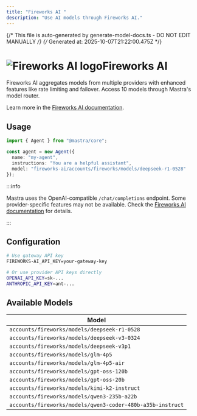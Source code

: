 ```yaml
---
title: "Fireworks AI "  
description: "Use AI models through Fireworks AI."
---
```


{/* This file is auto-generated by generate-model-docs.ts - DO NOT EDIT MANUALLY */}
{/* Generated at: 2025-10-07T21:22:00.475Z */}

# <img src="https://models.dev/logos/fireworks-ai.svg" alt="Fireworks AI logo" className="inline w-8 h-8 mr-2 align-middle dark:invert dark:brightness-0 dark:contrast-200" />Fireworks AI

Fireworks AI aggregates models from multiple providers with enhanced features like rate limiting and failover. Access 10 models through Mastra's model router.

Learn more in the [Fireworks AI documentation](https://fireworks.ai/docs/).

## Usage

```typescript
import { Agent } from "@mastra/core";

const agent = new Agent({
  name: "my-agent",
  instructions: "You are a helpful assistant",
  model: "fireworks-ai/accounts/fireworks/models/deepseek-r1-0528"
});
```

:::info

Mastra uses the OpenAI-compatible `/chat/completions` endpoint. Some provider-specific features may not be available. Check the [Fireworks AI documentation](https://fireworks.ai/docs/) for details.

:::

## Configuration

```bash
# Use gateway API key
FIREWORKS-AI_API_KEY=your-gateway-key

# Or use provider API keys directly  
OPENAI_API_KEY=sk-...
ANTHROPIC_API_KEY=ant-...
```


## Available Models

| Model |
|-------|
| `accounts/fireworks/models/deepseek-r1-0528` |
| `accounts/fireworks/models/deepseek-v3-0324` |
| `accounts/fireworks/models/deepseek-v3p1` |
| `accounts/fireworks/models/glm-4p5` |
| `accounts/fireworks/models/glm-4p5-air` |
| `accounts/fireworks/models/gpt-oss-120b` |
| `accounts/fireworks/models/gpt-oss-20b` |
| `accounts/fireworks/models/kimi-k2-instruct` |
| `accounts/fireworks/models/qwen3-235b-a22b` |
| `accounts/fireworks/models/qwen3-coder-480b-a35b-instruct` |

